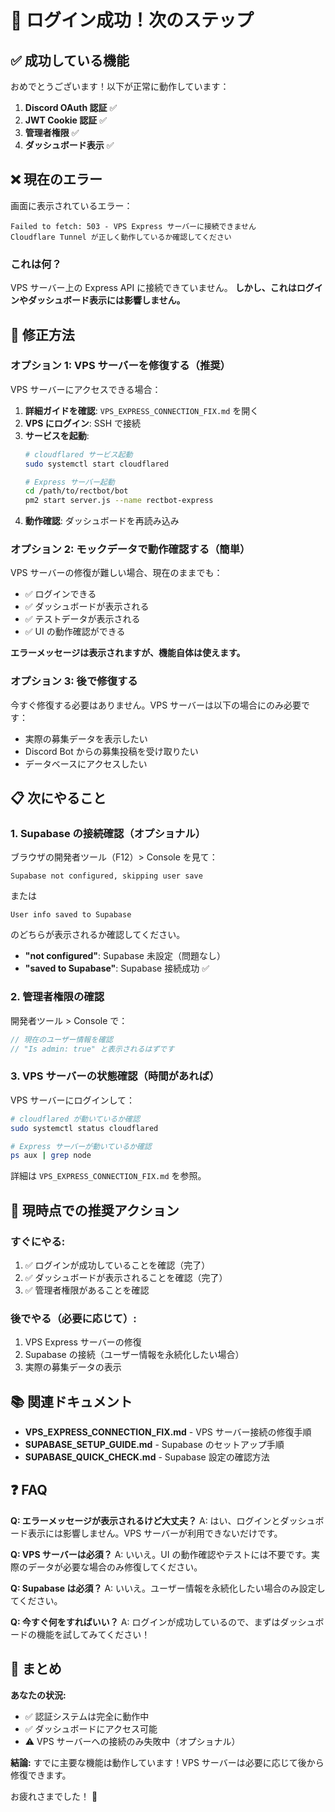 # 🎉 ログイン成功！次のステップ

## ✅ 成功している機能

おめでとうございます！以下が正常に動作しています：

1. **Discord OAuth 認証** ✅
2. **JWT Cookie 認証** ✅
3. **管理者権限** ✅
4. **ダッシュボード表示** ✅

## ❌ 現在のエラー

画面に表示されているエラー：
```
Failed to fetch: 503 - VPS Express サーバーに接続できません
Cloudflare Tunnel が正しく動作しているか確認してください
```

### これは何？

VPS サーバー上の Express API に接続できていません。
**しかし、これはログインやダッシュボード表示には影響しません。**

## 🔧 修正方法

### オプション 1: VPS サーバーを修復する（推奨）

VPS サーバーにアクセスできる場合：

1. **詳細ガイドを確認**: `VPS_EXPRESS_CONNECTION_FIX.md` を開く
2. **VPS にログイン**: SSH で接続
3. **サービスを起動**:
   ```bash
   # cloudflared サービス起動
   sudo systemctl start cloudflared
   
   # Express サーバー起動
   cd /path/to/rectbot/bot
   pm2 start server.js --name rectbot-express
   ```
4. **動作確認**: ダッシュボードを再読み込み

### オプション 2: モックデータで動作確認する（簡単）

VPS サーバーの修復が難しい場合、現在のままでも：

- ✅ ログインできる
- ✅ ダッシュボードが表示される
- ✅ テストデータが表示される
- ✅ UI の動作確認ができる

**エラーメッセージは表示されますが、機能自体は使えます。**

### オプション 3: 後で修復する

今すぐ修復する必要はありません。VPS サーバーは以下の場合にのみ必要です：

- 実際の募集データを表示したい
- Discord Bot からの募集投稿を受け取りたい
- データベースにアクセスしたい

## 📋 次にやること

### 1. Supabase の接続確認（オプショナル）

ブラウザの開発者ツール（F12）> Console を見て：

```
Supabase not configured, skipping user save
```

または

```
User info saved to Supabase
```

のどちらが表示されるか確認してください。

- **"not configured"**: Supabase 未設定（問題なし）
- **"saved to Supabase"**: Supabase 接続成功 ✅

### 2. 管理者権限の確認

開発者ツール > Console で：

```javascript
// 現在のユーザー情報を確認
// "Is admin: true" と表示されるはずです
```

### 3. VPS サーバーの状態確認（時間があれば）

VPS サーバーにログインして：

```bash
# cloudflared が動いているか確認
sudo systemctl status cloudflared

# Express サーバーが動いているか確認
ps aux | grep node
```

詳細は `VPS_EXPRESS_CONNECTION_FIX.md` を参照。

## 🎯 現時点での推奨アクション

### すぐにやる:
1. ✅ ログインが成功していることを確認（完了）
2. ✅ ダッシュボードが表示されることを確認（完了）
3. ✅ 管理者権限があることを確認

### 後でやる（必要に応じて）:
1. VPS Express サーバーの修復
2. Supabase の接続（ユーザー情報を永続化したい場合）
3. 実際の募集データの表示

## 📚 関連ドキュメント

- **VPS_EXPRESS_CONNECTION_FIX.md** - VPS サーバー接続の修復手順
- **SUPABASE_SETUP_GUIDE.md** - Supabase のセットアップ手順
- **SUPABASE_QUICK_CHECK.md** - Supabase 設定の確認方法

## ❓ FAQ

**Q: エラーメッセージが表示されるけど大丈夫？**
A: はい、ログインとダッシュボード表示には影響しません。VPS サーバーが利用できないだけです。

**Q: VPS サーバーは必須？**
A: いいえ。UI の動作確認やテストには不要です。実際のデータが必要な場合のみ修復してください。

**Q: Supabase は必須？**
A: いいえ。ユーザー情報を永続化したい場合のみ設定してください。

**Q: 今すぐ何をすればいい？**
A: ログインが成功しているので、まずはダッシュボードの機能を試してみてください！

## 🚀 まとめ

**あなたの状況:**
- ✅ 認証システムは完全に動作中
- ✅ ダッシュボードにアクセス可能
- ⚠️ VPS サーバーへの接続のみ失敗中（オプショナル）

**結論:** 
すでに主要な機能は動作しています！VPS サーバーは必要に応じて後から修復できます。

お疲れさまでした！ 🎉
